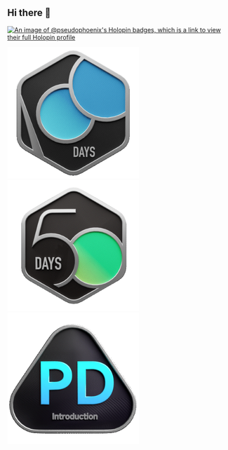 ## Hi there 👋

<!--
**Pseudophoenix/Pseudophoenix** is a ✨ _special_ ✨ repository because its `README.md` (this file) appears on your GitHub profile.

Here are some ideas to get you started:

- 🔭 I’m currently working on ...
- 🌱 I’m currently learning ...
- 👯 I’m looking to collaborate on ...
- 🤔 I’m looking for help with ...
- 💬 Ask me about ...
- 📫 How to reach me: ...
- 😄 Pronouns: ...
- ⚡ Fun fact: ...
-->

[![An image of @pseudophoenix's Holopin badges, which is a link to view their full Holopin profile](https://holopin.me/pseudophoenix)](https://holopin.io/@pseudophoenix)

<img width=300px src="https://github.com/Pseudophoenix/Pseudophoenix/blob/main/.github/2024-100-new.gif"><img width=300px src="https://github.com/Pseudophoenix/Pseudophoenix/blob/main/.github/2024-50.gif"><img width=300px src="https://github.com/Pseudophoenix/Pseudophoenix/blob/main/.github/Introduction_to_Pandas.gif">

